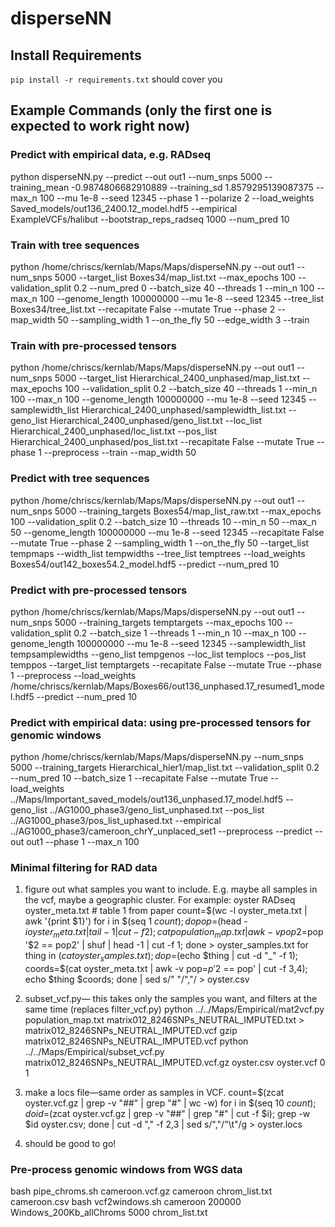 # disperseNN

## Install Requirements
`pip install -r requirements.txt` should cover you

## Example Commands (only the first one is expected to work right now)

### Predict with empirical data, e.g. RADseq
python disperseNN.py --predict --out out1 --num_snps 5000 --training_mean -0.9874806682910889 --training_sd 1.8579295139087375 --max_n 100 --mu 1e-8 --seed 12345 --phase 1 --polarize 2 --load_weights Saved_models/out136_2400.12_model.hdf5 --empirical ExampleVCFs/halibut --bootstrap_reps_radseq 1000 --num_pred 10

### Train with tree sequences
python /home/chriscs/kernlab/Maps/Maps/disperseNN.py --out out1 --num_snps 5000 --target_list Boxes34/map_list.txt --max_epochs 100 --validation_split 0.2 --num_pred 0 --batch_size 40 --threads 1 --min_n 100 --max_n 100 --genome_length 100000000 --mu 1e-8 --seed 12345 --tree_list Boxes34/tree_list.txt --recapitate False --mutate True --phase 2 --map_width 50 --sampling_width 1 --on_the_fly 50 --edge_width 3 --train

### Train with pre-processed tensors
python /home/chriscs/kernlab/Maps/Maps/disperseNN.py --out out1 --num_snps 5000 --target_list Hierarchical_2400_unphased/map_list.txt --max_epochs 100 --validation_split 0.2 --batch_size 40 --threads 1 --min_n 100 --max_n 100 --genome_length 100000000 --mu 1e-8 --seed 12345 --samplewidth_list Hierarchical_2400_unphased/samplewidth_list.txt --geno_list Hierarchical_2400_unphased/geno_list.txt --loc_list Hierarchical_2400_unphased/loc_list.txt --pos_list Hierarchical_2400_unphased/pos_list.txt --recapitate False --mutate True --phase 1 --preprocess --train --map_width 50

### Predict with tree sequences
python /home/chriscs/kernlab/Maps/Maps/disperseNN.py --out out1 --num_snps 5000 --training_targets Boxes54/map_list_raw.txt --max_epochs 100 --validation_split 0.2 --batch_size 10 --threads 10 --min_n 50 --max_n 50 --genome_length 100000000 --mu 1e-8 --seed 12345 --recapitate False --mutate True --phase 2 --sampling_width 1 --on_the_fly 50 --target_list tempmaps --width_list tempwidths --tree_list temptrees --load_weights Boxes54/out142_boxes54.2_model.hdf5 --predict --num_pred 10

### Predict with pre-processed tensors
python /home/chriscs/kernlab/Maps/Maps/disperseNN.py --out out1 --num_snps 5000 --training_targets temptargets --max_epochs 100 --validation_split 0.2 --batch_size 1 --threads 1 --min_n 10 --max_n 100 --genome_length 100000000 --mu 1e-8 --seed 12345 --samplewidth_list tempsamplewidths --geno_list tempgenos --loc_list templocs --pos_list temppos --target_list temptargets --recapitate False --mutate True --phase 1 --preprocess --load_weights /home/chriscs/kernlab/Maps/Boxes66/out136_unphased.17_resumed1_model.hdf5 --predict --num_pred 10

### Predict with empirical data: using pre-processed tensors for genomic windows
python /home/chriscs/kernlab/Maps/Maps/disperseNN.py --num_snps 5000 --training_targets Hierarchical_hier1/map_list.txt --validation_split 0.2 --num_pred 10 --batch_size 1 --recapitate False --mutate True --load_weights ../Maps/Important_saved_models/out136_unphased.17_model.hdf5 --geno_list ../AG1000_phase3/geno_list_unphased.txt --pos_list ../AG1000_phase3/pos_list_uphased.txt --empirical ../AG1000_phase3/cameroon_chrY_unplaced_set1 --preprocess --predict --out out1 --phase 1 --max_n 100

### Minimal filtering for RAD data
1. figure out what samples you want to include. E.g. maybe all samples in the vcf, maybe a geographic cluster.
   For example: oyster RADseq
   oyster_meta.txt # table 1 from paper
   count=$(wc -l oyster_meta.txt | awk '{print $1}')
   for i in $(seq 1 $count); do pop=$(head -$i oyster_meta.txt | tail -1 | cut -f 2); cat population_map.txt | awk -v pop2=$pop '$2 == pop2' | shuf | head -1 | cut -f 1; done > oyster_samples.txt
   for thing in $(cat oyster_samples.txt); do p=$(echo $thing | cut -d "_" -f 1); coords=$(cat oyster_meta.txt | awk -v pop=$p '$2 == pop' | cut -f 3,4); echo $thing $coords; done | sed s/" "/","/ > oyster.csv

2. subset_vcf.py— this takes only the samples you want, and filters at the same time (replaces filter_vcf.py)
   python ../../Maps/Empirical/mat2vcf.py population_map.txt matrix012_8246SNPs_NEUTRAL_IMPUTED.txt > matrix012_8246SNPs_NEUTRAL_IMPUTED.vcf 
   gzip matrix012_8246SNPs_NEUTRAL_IMPUTED.vcf 
   python ../../Maps/Empirical/subset_vcf.py matrix012_8246SNPs_NEUTRAL_IMPUTED.vcf.gz oyster.csv oyster.vcf 0 1

3. make a locs file—same order as samples in VCF.
   count=$(zcat oyster.vcf.gz | grep -v "##" | grep "#" | wc -w)
   for i in $(seq 10 $count); do id=$(zcat oyster.vcf.gz | grep -v "##" | grep "#" | cut -f $i); grep -w $id oyster.csv; done | cut -d "," -f 2,3 | sed s/","/"\t"/g > oyster.locs

4. should be good to go!

### Pre-process genomic windows from WGS data
bash pipe_chroms.sh cameroon.vcf.gz cameroon chrom_list.txt cameroon.csv
bash vcf2windows.sh cameroon 200000 Windows_200Kb_allChroms 5000 chrom_list.txt
